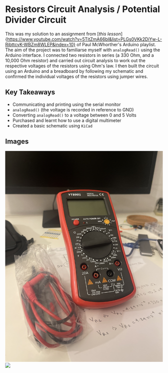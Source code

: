 # Resistors Circuit Analysis / Potential Divider Circuit

This was my solution to an assignment from [*this lesson*]{https://www.youtube.com/watch?v=5TitZmA66bI&list=PLGs0VKk2DiYw-L-RibttcvK-WBZm8WLEP&index=10} of Paul McWhorther's Arduino playlist. The aim of the project was to familiarse myself with `analogRead()` using the Arduino interface. I connected two resistors in series (a 330 Ohm, and a 10,000 Ohm resistor) and carried out circuit analysis to work out the respective voltages of the resistors using Ohm's law. I then built the circuit using an Arduino and a breadboard by following my schematic and confirmed the individual voltages of the resistors using jumper wires. 

## Key Takeaways 

- Communicating and printing using the serial monitor
- `analogRead()` (the voltage is recorded in reference to GND)
- Converting `analogRead()` to a voltage between 0 and 5 Volts
- Purchased and learnt how to use a digital multimeter
- Created a basic schematic using `KiCad`

## Images

<img src="images/multimeter.JPG">
<img src="images/circuit.HEIC">
